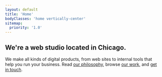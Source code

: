 ```yaml
---
layout: default
title: 'Home'
bodyClasses: 'home vertically-center'
sitemap:
  priority: '1.0'
---
```


## We're a web studio located in Chicago.

We make all kinds of digital products, from web sites to internal tools that help you run your business. Read [our philosophy](/philosophy/), browse [our work](/case-studies/), and [get in touch](/contact/).
